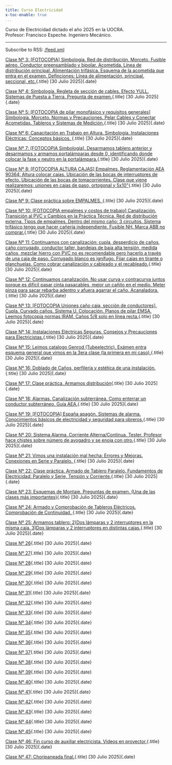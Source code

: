 ```yaml
---
title: Curso Electricidad
x-toc-enable: true
...
```


Curso de Electricidad dictado el año 2025 en la UOCRA.                      
Profesor: Francisco Espeche. Ingeniero Mecánico.

-------------------------------------------------------------------------------


Subscribe to RSS: [/feed.xml](/feed.xml)

[Clase Nº 3: [FOTOCOPIA] Simbología. Red de distribución. Morceto. Fusible aéreo. Conductor preensamblado y bipolar. Acometida. Línea de distribución principal. Alimentación trifásica. Esquema de la acometida que entra en el examen. Definciones: Línea de alimentación, principal, seccional, etc.](/03clase.md){.title}
[30 Julio 2025]{.date}


[Clase Nº 4: Simbología. Regleta de sección de cables. Efecto YULL. Sistemas de Puesta a Tierra. Pregunta de examen.](/04clase.md){.title}
[30 Julio 2025]{.date}


[Clase Nº 5: [FOTOCOPIA de pilar monofásico y requisitos generales] Simbología. Morceto. Normas y Precauciones. Pelar Cables y Conectar Acometidas. Tableros y Sistemas de Medición.](/05clase.md){.title}
[30 Julio 2025]{.date}


[Clase Nº 6: Capacitación en Trabajo en Altura. Simbología. Instalaciones Eléctricas: Conceptos básicos. ](/06clase.md){.title}
[30 Julio 2025]{.date}


[Clase Nº 7: [FOTOCOPIA Simbología]. Desarmamos tablero anterior y desarmamos y armamos portalámparas desde 0, identificando donde colocar la fase y neutro en la portalámpara.](/07clase.md){.title}
[30 Julio 2025]{.date}


[Clase Nº 8: [FOTOCOPIA ALTURA CAJAS] Empalmes. Reglamentación AEA 90364: Altura colocar cajas. Ubicación de las bocas de interruptores de efecto. Ubicación de las bocas de tomacorrientes. Clase que viene realizaremos: uniones en cajas de paso, ortogonal y 5x10"](/08clase.md){.title}
[30 Julio 2025]{.date}


[Clase Nº 9: Clase práctica sobre EMPALMES. ](/09clase.md){.title}
[30 Julio 2025]{.date}


[Clase Nº 10: [FOTOCOPIA empalmes y costos de trabajo] Canalización. Transición al PVC y Cambios en la Práctica Técnica. Red de distribución externa. Tipos de empalmes. Dentro del mismo caño: 3 circuitos. Sistema trifásico tengo que hacer cañería independiente. Fusible NH. Marca ABB no comprar.](/10clase.md){.title}
[30 Julio 2025]{.date}


[Clase Nº 11: Continuamos con canalización: cupla, desperdicio de caños, caño corrugado, conductor taller, bandejas de baja alta tensión, medida caños, mezclar hierro con PVC no es recomendable pero hacerlo a través de una caja de paso. Corrugado blanco es ignífugo. Fijar cajas en tirante o planchuelas. Como cobrar canalización y cableado y el recableado.](/11clase.md){.title}
[30 Julio 2025]{.date}


[Clase Nº 12: Continuamos canalización. No usar curva y contracurva juntos porque es difícil pasar cinta pasacables, mejor un cañito en el medio. Meter pinza para sacar rebarba adentro y afuera agarrar el caño. Acanaladora.](/12clase.md){.title}
[30 Julio 2025]{.date}


[Clase Nº 13: [FOTOCOPIA Uniones caño caja, sección de conductores]. Cupla. Curvado caños. Sistema U. Colocación. Planos de pilar EMSA. Leemos fotocopia normas IRAM. Caños 5/8 solo en línea recta.](/13clase.md){.title}
[30 Julio 2025]{.date}


[Clase Nº 14: Instalaciones Eléctricas Seguras. Consejos y Precauciones para Electricistas.](/14clase.md){.title}
[30 Julio 2025]{.date}


[Clase Nº 15: Leímos catalogo Genrod (Tubeelectric). Exámen entra esquema general que vimos en la 3era clase (la primera en mi caso).](/15clase.md){.title}
[30 Julio 2025]{.date}


[Clase Nº 16: Doblado de Caños, perfilería y estética de una instalación.](/16clase.md){.title}
[30 Julio 2025]{.date}


[Clase Nº 17: Clase práctica. Armamos distribución](/17clase.md){.title}
[30 Julio 2025]{.date}


[Clase Nº 18: Alarmas. Canalización subterránea. Como enterrar un conductor subterráneo. Guía AEA.](/18clase.md){.title}
[30 Julio 2025]{.date}


[Clase Nº 19: [FOTOCOPIA] España apagón. Sistemas de alarma. Conocimientos básicos de electricidad y seguridad para obreros.](/19clase.md){.title}
[30 Julio 2025]{.date}


[Clase Nº 20: Sistema Alarma. Corriente Alterna/Continua. Tester. Profesor hace chistes sobre número de avogadro y se enoja con otro.](/20clase.md){.title}
[30 Julio 2025]{.date}


[Clase Nº 21: Vimos una instalación mal hecha: Errores y Mejoras. Conexiones en Serie y Paralelo. ](/21clase.md){.title}
[30 Julio 2025]{.date}


[Clase Nº 22: Clase práctica. Armado de Tablero Paralelo. Fundamentos de Electricidad: Paralelo y Serie, Tensión y Corriente.](/22clase.md){.title}
[30 Julio 2025]{.date}


[Clase Nº 23: Esquemas de Montaje. Preguntas de examen. (Una de las clases más importantes)](/23clase.md){.title}
[30 Julio 2025]{.date}


[Clase Nº 24: Armado y Comprobación de Tableros Eléctricos. Comprobación de Continuidad. ](/24clase.md){.title}
[30 Julio 2025]{.date}


[Clase Nº 25: Armamos tablero: 2)Dos lámparas y 2 interruptores en la misma caja. 3)Dos lámparas y 2 interruptores en distintas cajas.](/25clase.md){.title}
[30 Julio 2025]{.date}


[Clase Nº 26](/26clase.md){.title}
[30 Julio 2025]{.date}


[Clase Nº 27](/27clase.md){.title}
[30 Julio 2025]{.date}


[Clase Nº 28](/28clase.md){.title}
[30 Julio 2025]{.date}


[Clase Nº 29](/29clase.md){.title}
[30 Julio 2025]{.date}


[Clase Nº 30](/30clase.md){.title}
[30 Julio 2025]{.date}


[Clase Nº 31](/31clase.md){.title}
[30 Julio 2025]{.date}


[Clase Nº 32](/32clase.md){.title}
[30 Julio 2025]{.date}


[Clase Nº 33](/33clase.md){.title}
[30 Julio 2025]{.date}


[Clase Nº 34](/34clase.md){.title}
[30 Julio 2025]{.date}


[Clase Nº 35](/35clase.md){.title}
[30 Julio 2025]{.date}


[Clase Nº 36](/36clase.md){.title}
[30 Julio 2025]{.date}


[Clase Nº 37](/37clase.md){.title}
[30 Julio 2025]{.date}


[Clase Nº 38](/38clase.md){.title}
[30 Julio 2025]{.date}


[Clase Nº 39](/39clase.md){.title}
[30 Julio 2025]{.date}


[Clase Nº 40](/40clase.md){.title}
[30 Julio 2025]{.date}


[Clase Nº 41](/41clase.md){.title}
[30 Julio 2025]{.date}


[Clase Nº 42](/42clase.md){.title}
[30 Julio 2025]{.date}


[Clase Nº 43](/43clase.md){.title}
[30 Julio 2025]{.date}


[Clase Nº 44](/44clase.md){.title}
[30 Julio 2025]{.date}


[Clase Nº 45](/45clase.md){.title}
[30 Julio 2025]{.date}


[Clase Nº 46: Fin curso de auxiliar electricista. Videos en proyector.](/46clase.md){.title}
[30 Julio 2025]{.date}


[Clase Nº 47: Choripaneada final.](/47clase.md){.title}
[30 Julio 2025]{.date}



